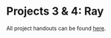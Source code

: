 # Projects 3 & 4: Ray

All project handouts can be found [here](https://browncsci1230.github.io/projects).
